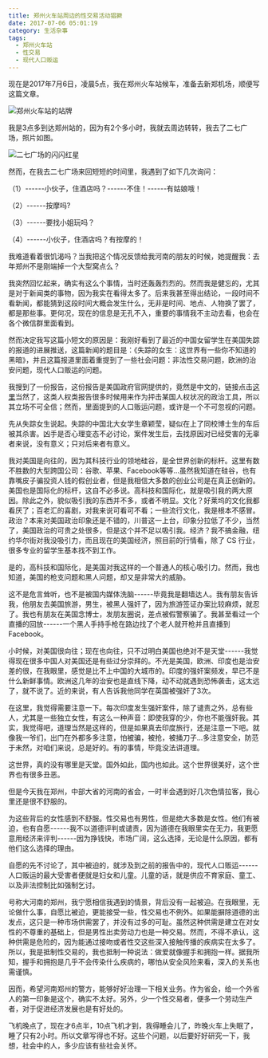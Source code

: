 ```yaml
---
title: 郑州火车站周边的性交易活动猖獗
date: 2017-07-06 05:01:19
category: 生活杂事
tags:
  - 郑州火车站
  - 性交易
  - 现代人口贩运
---
```


现在是2017年7月6日，凌晨5点，我在郑州火车站候车，准备去新郑机场，顺便写这篇文章。

![郑州火车站的站牌](郑州火车站周边的性交易活动猖獗/1.JPG)

<!--more-->

我是3点多到达郑州站的，因为有2个多小时，我就去周边转转，我去了二七广场，照片如图。

![二七广场的闪闪红星](郑州火车站周边的性交易活动猖獗/2.JPG)

然而，在我去二七广场来回短短的时间里，我遇到了如下几次询问：

（1）------小伙子，住酒店吗？------不住！------有姑娘哦！

（2）------按摩吗?

（3）------要找小姐玩吗？

（4）------小伙子，住酒店吗？有按摩的！

我难道看着很饥渴吗？当我把这个情况反馈给我河南的朋友的时候，她提醒我：去年郑州不是刚端掉一个大型窝点么？

我突然回忆起来，确实有这么个事情，当时还轰轰烈烈的。然而我是健忘的，尤其是对于新闻类的事物，因为我实在看得太多了。后来我甚至得出结论，一段时间不看新闻，都能猜到这段时间大概会发生什么，无非是时间、地点、人物换了罢了，都是那些事。更何况，现在的信息是无孔不入，重要的事情我不主动去看，也会在各个微信群里面看到。

然而决定我写这篇小短文的原因是：我刚好看到了最近的中国女留学生在美国失踪的报道的进展推送，这篇新闻的题目是：《失踪的女生：这世界有一些你不知道的黑暗》，并且这篇报道里面着重提到了一些社会问题：非法性交易问题，欧洲的治安问题，现代人口贩运的问题。

我搜到了一份报告，这份报告是美国政府官网提供的，竟然是中文的，链接点击[这里](郑州火车站周边的性交易活动猖獗/195800.pdf)当然了，这类人权类报告很多时候用来作为抨击某国人权状况的政治工具，所以其立场不可全信；然而，里面提到的人口贩运问题，或许是一个不可忽视的问题。

先从失踪女生说起。失踪的中国北大女学生章颖莹，疑似在上了同校博士生的车后被其杀害。凶手是否心理变态不必讨论，案件发生后，去找原因对已经受害的无辜者来说，没有意义；只对后来者有意义。

我对美国是向往的，因为其科技行业的领地硅谷，是全世界创新的标杆。这里有数不胜数的大型跨国公司：谷歌、苹果、Facebook等等...虽然我知道在硅谷，也有靠嘴皮子骗投资人钱的假创业者，但是我相信大多数的创业公司是在真正创新的。美国也是国际化的标杆，这自不必多说。高科技和国际化，就是吸引我的两大原因。除此之外，貌似吸引我的东西并不多，或者不明显。文化？好莱坞的文化我都看厌了；百老汇的喜剧，对我来说可看可不看；一些流行文化，我是根本不感冒。政治？本来对美国政治印象还是不错的，川普这一上台，印象分拉低了不少，当然了，美国政治的可贵之处很多，但是这个并不足以吸引我。经济？我不搞金融，纽约华尔街对我没吸引力，而且现在的美国经济，照目前的行情看，除了 CS 行业，很多专业的留学生基本找不到工作。

是的，高科技和国际化，是美国对我这样的一个普通人的核心吸引力。然而，我也知道，美国的枪支问题和黑人问题，却又是非常大的威胁。

这不是危言耸听，也不是被国内媒体洗脑------毕竟我是翻墙达人。我有朋友告诉我，他朋友去美国旅游，男生，被黑人强奸了，因为旅游签证办案比较麻烦，就忍了。我也有朋友在美国念博士，发朋友圈说，差点被假警察骗了。我甚至看过一个直播的回放------一个黑人手持手枪在路边找了个老人就开枪并且直播到 Facebook。

小时候，对美国很向往；现在也向往，只不过明白美国也绝对不是天堂------我觉得现在很多中国人对美国还是有些过分崇拜的。不光是美国，欧洲、印度也是治安差的很，在我眼里，感觉是比不上中国的大城市的。印度的强奸案频发，早已不是什么新鲜事情。欧洲这几年的治安也是直线下降，动不动就遇到恐怖袭击，这太远了，就不说了。近的来说，有人告诉我他同学在英国被强奸了3次。

在这里，我觉得需要注意一下。每次印度发生强奸案件，除了谴责之外，总有些人，尤其是一些独立女性，有这么一种声音：即使我穿的少，你也不能强奸我。其实，我觉得吧，道理当然是这样的，但是如果真去印度旅行，还是注意一下吧。就像我一爷们，出门在外都多多注意，怕被骗，被抢，被捅刀子...多注意安全，防范于未然，对咱们来说，总是好的。有的事情，毕竟没法讲道理。

这世界，真的没有哪里是天堂。国外如此，国内也如此。这个世界很美好，这个世界也有很多丑恶。

但是今天我在郑州，中部大省的河南的省会，一时半会遇到好几次色情拉客，我心里还是很不舒服的。

为这些背后的女性感到不舒服。性交易也有男性，但是绝大多数是女性。他们有被迫，也有自愿------我不以道德评判或谴责，因为道德在我眼里实在无力，我更愿意用经济来评判------因为挣钱快，市场广阔，这么选择，无论是什么原因，都有他们这么选择的理由。

自愿的先不讨论了，其中被迫的，就涉及到之前的报告中的，现代人口贩运------人口贩运的最大受害者便就是妇女和儿童。儿童的话，就是供应不育家庭、童工、以及非法控制比如强制乞讨。

号称大河南的郑州，我宁愿相信我遇到的情景，背后没有一起被迫。在我眼里，无论做什么事，自愿比被迫，更能接受一些，性交易也不例外。如果能摒除道德的出发点，这只是一种市场供需罢了，并没有过多的可耻。虽然这种供需是建立在对女性的不尊重的基础上，但是男性出卖劳动力也是一种交易。然而，不得不承认，这种供需是危险的，因为能通过接吻或者性交这些深入接触传播的疾病实在太多了。所以，我是抵制性交易的，我也抵制一种说法：做爱就像握手和拥抱一样。据我所知，握手和拥抱是几乎不会传染什么疾病的，哪怕从安全风险来看，深入的关系也需谨慎。

因而，希望河南郑州的警方，能够好好治理一下相关业务。作为省会，给一个外省人的第一印象是这个，确实不太好。另外，少一个性交易者，便多一个劳动生产者，对于促进经济发展也是有好处的。

飞机晚点了，现在才6点半，10点飞机才到，我得睡会儿了，昨晚火车上失眠了，睡了只有2小时。所以文章写得也不好。这些个问题，以后要好好研究一下，我想，社会中的人，多少应该有些社会关怀。
